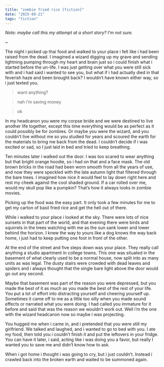 ```yaml
---
title: "zombie fried rice [fiction]"
date: "2025-09-21"
tags: "fiction"
---
```


_Note: maybe call this my  attempt at a short story? I'm not sure._

~

The night i picked up thai food and walked to your place i felt like i had been raised from the dead. I imagined a wizard digging up my grave and sending lightning pumping through my heart and brain just so i could finish what i started before the un-life. I was just getting over what you were still sick with and i had said i wanted to see you, but what if i had actually died in that feverish haze and been brought back? I wouldn’t have known either way, so i just texted you.

> want anything?

> nah i’m saving money

> ok

In my headcanon you were my corpse bride and we were destined to live another life together, except this time everything would be as perfect as it could possibly be for zombies. Or maybe you were the wizard, and you couldn’t live without me so you studied for years and scoured the earth for the materials to bring me back from the dead. I couldn’t decide if i was excited or sad, so I just laid in bed and tried to keep breathing.

Ten minutes later i walked out the door. I was too scared to wear anything but that bright orange hoodie, so i had on that and a face mask. The old brown bricks in the road had been worn smooth from all the years of use, and now they were speckled with the late autumn light that filtered through the bare trees. I imagined how nice it would feel to lay down right here and rest my cheek against the cool shaded ground. If a car rolled over me, would my skull pop like a pumpkin? That’s how it always looks in zombie movies.

Picking up the food was the easy part. It only took a few minutes for me to get my carton of basil fried rice and get the hell out of there.

While i walked to your place i looked at the sky. There were lots of nice sunsets in that part of the world, and that evening there were birds and squirrels in the trees watching with me as the sun sank lower and lower behind the horizon. I knew the way to yours like a dog knows the way back home, i just had to keep putting one foot in front of the other.

At the end of the street and five steps down was your place. They really call anything a studio apartment in college towns. This one was situated in the basement of what clearly used to be a normal house, now split into as many units as was legal. The dusty stairs were crowded with dead leaves and spiders and i always thought that the single bare light above the door would go out any second. 

Maybe that basement was part of the reason you were depressed, but you made the best of it as much as you made the best of the rest of your life. You put a lot of effort into distracting yourself and cheering yourself up. Sometimes it came off to me as a little too silly when you made sound effects or narrated what you were doing. I had called you immature for it before and said that was the reason we wouldn’t work out. Well i’m the one with the wizard headcanon now so maybe i was projecting.

You hugged me when i came in, and i pretended that you were still my girlfriend. We talked and laughed, and i wanted to go to bed with you. I ate my food, then told you i couldn’t finish it and put the leftovers in your fridge. You can have it later, i said, acting like i was doing you a favor, but really I wanted you to save me and didn’t know how to ask.

When i got home i thought i was going to cry, but i just couldn’t. Instead i crawled back into the broken earth and waited to be summoned again.
